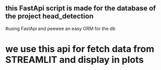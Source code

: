 ## this FastApi script is made for the database of the project head_detection

#using FastApi and peewee an easy ORM for the db

# we use this api for fetch data from STREAMLIT and display in plots
